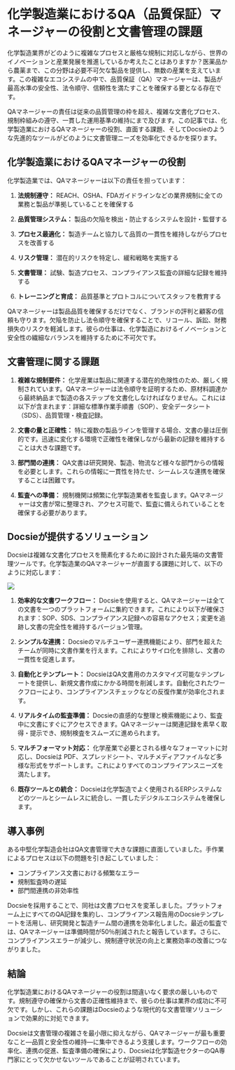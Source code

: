 # 化学製造業におけるQA（品質保証）マネージャーの役割と文書管理の課題

化学製造業界がどのように複雑なプロセスと厳格な規制に対応しながら、世界のイノベーションと産業発展を推進しているか考えたことはありますか？医薬品から農薬まで、この分野は必要不可欠な製品を提供し、無数の産業を支えています。この複雑なエコシステムの中で、品質保証（QA）マネージャーは、製品が最高水準の安全性、法令順守、信頼性を満たすことを確保する要となる存在です。

QAマネージャーの責任は従来の品質管理の枠を超え、複雑な文書化プロセス、規制枠組みの遵守、一貫した運用基準の維持にまで及びます。この記事では、化学製造業におけるQAマネージャーの役割、直面する課題、そしてDocsieのような先進的なツールがどのように文書管理ニーズを効率化できるかを探ります。

## 化学製造業におけるQAマネージャーの役割

化学製造業では、QAマネージャーは以下の責任を担っています：

1. **法規制遵守：** REACH、OSHA、FDAガイドラインなどの業界規制に全ての業務と製品が準拠していることを確保する

2. **品質管理システム：** 製品の欠陥を検出・防止するシステムを設計・監督する

3. **プロセス最適化：** 製造チームと協力して品質の一貫性を維持しながらプロセスを改善する

4. **リスク管理：** 潜在的リスクを特定し、緩和戦略を実施する

5. **文書管理：** 試験、製造プロセス、コンプライアンス監査の詳細な記録を維持する

6. **トレーニングと育成：** 品質基準とプロトコルについてスタッフを教育する

QAマネージャーは製品品質を確保するだけでなく、ブランドの評判と顧客の信頼も守ります。欠陥を防止し法令順守を確保することで、リコール、訴訟、財務損失のリスクを軽減します。彼らの仕事は、化学製造におけるイノベーションと安全性の繊細なバランスを維持するために不可欠です。

## 文書管理に関する課題

1. **複雑な規制要件：** 化学産業は製品に関連する潜在的危険性のため、厳しく規制されています。QAマネージャーは法令順守を証明するため、原材料調達から最終納品まで製造の各ステップを文書化しなければなりません。これには以下が含まれます：詳細な標準作業手順書（SOP）、安全データシート（SDS）、品質管理・検査記録。

2. **文書の量と正確性：** 特に複数の製品ラインを管理する場合、文書の量は圧倒的です。迅速に変化する環境で正確性を確保しながら最新の記録を維持することは大きな課題です。

3. **部門間の連携：** QA文書は研究開発、製造、物流など様々な部門からの情報を必要とします。これらの情報に一貫性を持たせ、シームレスな連携を確保することは困難です。

4. **監査への準備：** 規制機関は頻繁に化学製造業者を監査します。QAマネージャーは文書が常に整理され、アクセス可能で、監査に備えられていることを確保する必要があります。

## Docsieが提供するソリューション

Docsieは複雑な文書化プロセスを簡素化するために設計された最先端の文書管理ツールです。化学製造業のQAマネージャーが直面する課題に対して、以下のように対応します：

![](https://cdn.docsie.io/workspace_PxAvC1Uenuc7ad6H3/doc_wn84Jkoc6hIMTO2eE/file_XE9A0ZiXYWRebMpME/image_4d67d10a-bea3-f4ec-c7ae-35d74bce7fff.jpg)

1. **効率的な文書ワークフロー：** Docsieを使用すると、QAマネージャーは全ての文書を一つのプラットフォームに集約できます。これにより以下が確保されます：SOP、SDS、コンプライアンス記録への容易なアクセス；変更を追跡し文書の完全性を維持するバージョン管理。

2. **シンプルな連携：** Docsieのマルチユーザー連携機能により、部門を超えたチームが同時に文書作業を行えます。これによりサイロ化を排除し、文書の一貫性を促進します。

3. **自動化とテンプレート：** DocsieはQA文書用のカスタマイズ可能なテンプレートを提供し、新規文書作成にかかる時間を削減します。自動化されたワークフローにより、コンプライアンスチェックなどの反復作業が効率化されます。

4. **リアルタイムの監査準備：** Docsieの直感的な整理と検索機能により、監査中に文書にすぐにアクセスできます。QAマネージャーは関連記録を素早く取得・提示でき、規制検査をスムーズに進められます。

5. **マルチフォーマット対応：** 化学産業で必要とされる様々なフォーマットに対応し、Docsieは PDF、スプレッドシート、マルチメディアファイルなど多様な形式をサポートします。これによりすべてのコンプライアンスニーズを満たします。

6. **既存ツールとの統合：** Docsieは化学製造でよく使用されるERPシステムなどのツールとシームレスに統合し、一貫したデジタルエコシステムを確保します。

## 導入事例

ある中堅化学製造会社はQA文書管理で大きな課題に直面していました。手作業によるプロセスは以下の問題を引き起こしていました：

* コンプライアンス文書における頻繁なエラー
* 規制監査時の遅延
* 部門間連携の非効率性

Docsieを採用することで、同社は文書プロセスを変革しました。プラットフォーム上にすべてのQA記録を集約し、コンプライアンス報告用のDocsieテンプレートを活用し、研究開発と製造チーム間の連携を効率化しました。最近の監査では、QAマネージャーは準備時間が50％削減されたと報告しています。さらに、コンプライアンスエラーが減少し、規制遵守状況の向上と業務効率の改善につながりました。

## 結論

化学製造業におけるQAマネージャーの役割は間違いなく要求の厳しいものです。規制遵守の確保から文書の正確性維持まで、彼らの仕事は業界の成功に不可欠です。しかし、これらの課題はDocsieのような現代的な文書管理ソリューションで効果的に対処できます。

Docsieは文書管理の複雑さを最小限に抑えながら、QAマネージャーが最も重要なこと—品質と安全性の維持—に集中できるよう支援します。ワークフローの効率化、連携の促進、監査準備の確保により、Docsieは化学製造セクターのQA専門家にとって欠かせないツールであることが証明されています。